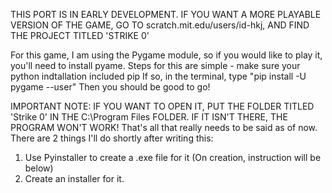 THIS PORT IS IN EARLY DEVELOPMENT. IF YOU WANT A MORE PLAYABLE VERSION OF THE GAME, GO TO scratch.mit.edu/users/id-hkj, AND FIND THE PROJECT TITLED 'STRIKE 0'

For this game, I am using the Pygame module, so if you would like to play it, you'll need to install pyame.
Steps for this are simple - make sure your python indtallation included pip
                            If so, in the terminal, type "pip install -U pygame --user"
                            Then you should be good to go!

IMPORTANT NOTE: IF YOU WANT TO OPEN IT, PUT THE FOLDER TITLED 'Strike 0' IN THE C:\Program Files FOLDER. IF IT ISN'T THERE, THE PROGRAM WON'T WORK!
That's all that really needs to be said as of now. There are 2 things I'll do shortly after writing this:
  1. Use Pyinstaller to create a .exe file for it (On creation, instruction will be below)
  2. Create an installer for it.
